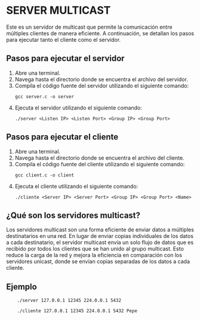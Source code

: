 <h1>SERVER MULTICAST</h1>

Este es un servidor de multicast que permite la comunicación entre múltiples clientes de manera eficiente. A continuación, se detallan los pasos para ejecutar tanto el cliente como el servidor.

## Pasos para ejecutar el servidor

1. Abre una terminal.
2. Navega hasta el directorio donde se encuentra el archivo del servidor.
3. Compila el código fuente del servidor utilizando el siguiente comando:
    ```
    gcc server.c -o server
    ```
4. Ejecuta el servidor utilizando el siguiente comando:
    ```
    ./server <Listen IP> <Listen Port> <Group IP> <Group Port>
    ```

## Pasos para ejecutar el cliente

1. Abre una terminal.
2. Navega hasta el directorio donde se encuentra el archivo del cliente.
3. Compila el código fuente del cliente utilizando el siguiente comando:
    ```
    gcc client.c -o client
    ```
4. Ejecuta el cliente utilizando el siguiente comando:
    ```
    ./cliente <Server IP> <Server Port> <Group IP> <Group Port> <Name>
    ```

## ¿Qué son los servidores multicast?

Los servidores multicast son una forma eficiente de enviar datos a múltiples destinatarios en una red. En lugar de enviar copias individuales de los datos a cada destinatario, el servidor multicast envía un solo flujo de datos que es recibido por todos los clientes que se han unido al grupo multicast. Esto reduce la carga de la red y mejora la eficiencia en comparación con los servidores unicast, donde se envían copias separadas de los datos a cada cliente.

## Ejemplo
```
    ./server 127.0.0.1 12345 224.0.0.1 5432
```

```
    ./cliente 127.0.0.1 12345 224.0.0.1 5432 Pepe
```